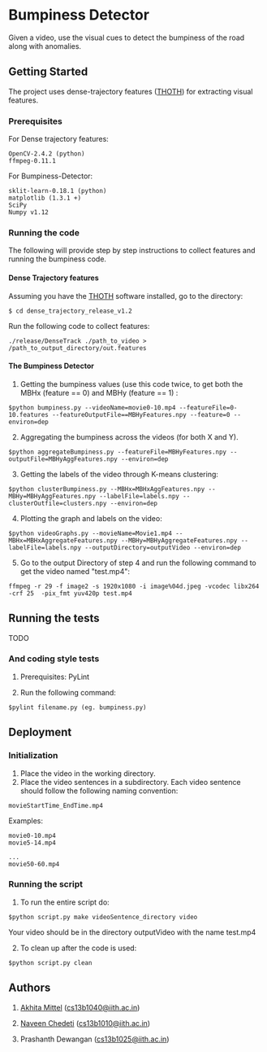 # Bumpiness Detector

Given a video, use the visual cues to detect the bumpiness of the road along with anomalies.

## Getting Started

The project uses dense-trajectory features ([THOTH](https://lear.inrialpes.fr/people/wang/dense_trajectories)) for extracting visual features.

### Prerequisites

For Dense trajectory features:

```
OpenCV-2.4.2 (python)
ffmpeg-0.11.1
```

For Bumpiness-Detector:

```
sklit-learn-0.18.1 (python)
matplotlib (1.3.1 +)
SciPy
Numpy v1.12
```

### Running the code

The following will provide step by step instructions to collect features and running the bumpiness code.


#### Dense Trajectory features

Assuming you have the [THOTH](https://lear.inrialpes.fr/people/wang/dense_trajectories) software installed, go to the directory: 

```
$ cd dense_trajectory_release_v1.2
```

Run the following code to collect features: 

```
./release/DenseTrack ./path_to_video > /path_to_output_directory/out.features
```

#### The Bumpiness Detector

1. Getting the bumpiness values (use this code twice, to get both the MBHx (feature == 0) and MBHy (feature == 1) :

```
$python bumpiness.py --videoName=movie0-10.mp4 --featureFile=0-10.features --featureOutputFile==MBHyFeatures.npy --feature=0 --environ=dep
```

2. Aggregating the bumpiness across the videos (for both X and Y).

```
$python aggregateBumpiness.py --featureFile=MBHyFeatures.npy --outputFile=MBHyAggFeatures.npy --environ=dep
```

3. Getting the labels of the video through K-means clustering:

```
$python clusterBumpiness.py --MBHx=MBHxAggFeatures.npy --MBHy=MBHyAggFeatures.npy --labelFile=labels.npy --clusterOutfile=clusters.npy --environ=dep
```

4. Plotting the graph and labels on the video:

```
$python videoGraphs.py --movieName=Movie1.mp4 --MBHx=MBHxAggregateFeatures.npy --MBHy=MBHyAggregateFeatures.npy --labelFile=labels.npy --outputDirectory=outputVideo --environ=dep
```

5. Go to the output Directory of step 4 and run the following command to get the video named "test.mp4":

```
ffmpeg -r 29 -f image2 -s 1920x1080 -i image%04d.jpeg -vcodec libx264 -crf 25  -pix_fmt yuv420p test.mp4
```


## Running the tests

TODO


### And coding style tests

1. Prerequisites: PyLint

2. Run the following command:

```
$pylint filename.py (eg. bumpiness.py)
```

## Deployment

### Initialization
1. Place the video in the working directory.
2. Place the video sentences in a subdirectory.
Each video sentence should follow the following naming convention:

```
movieStartTime_EndTime.mp4
```

Examples:

```
movie0-10.mp4
movie5-14.mp4

...
movie50-60.mp4
```
### Running the script

1. To run the entire script do:

```
$python script.py make videoSentence_directory video

```
Your video should be in the directory outputVideo with the name test.mp4

2. To clean up after the code is used:

```
$python script.py clean
```

## Authors
1. [Akhita Mittel](https://github.com/akshitamittel) (cs13b1040@iith.ac.in)

2. [Naveen Chedeti](https://github.com/chedeti) (cs13b1010@iith.ac.in)

3. Prashanth Dewangan (cs13b1025@iith.ac.in)
